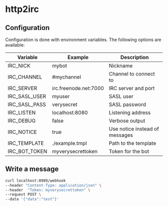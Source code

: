 # http2irc

## Configuration

Configuration is done with environment variables. The following options are
available:

| Variable      | Example               | Description                    |
|---------------|-----------------------|--------------------------------|
| IRC_NICK      | mybot                 | Nickname                       |
| IRC_CHANNEL   | #mychannel            | Channel to connect to          |
| IRC_SERVER    | irc.freenode.net:7000 | IRC server and port            |
| IRC_SASL_USER | myuser                | SASL user                      |
| IRC_SASL_PASS | verysecret            | SASL password                  |
| IRC_LISTEN    | localhost:8080        | Listening address              |
| IRC_DEBUG     | false                 | Verbose output                 |
| IRC_NOTICE    | true                  | Use notice instead of messages |
| IRC_TEMPLATE  | ./example.tmpl        | Path to the template           |
| IRC_BOT_TOKEN | myverysecrettoken     | Token for the bot              |

## Write a message

```bash
curl localhost:8989/webhook 
--header "Content-Type: application/json" \
--header  "Token: myverysecrettoken" \
--request POST \
--data '{"data":"test"}' 
```
